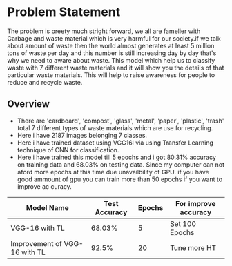 # Problem Statement
The problem is preety much stright forward, we all are famelier with Garbage and waste material which is very harmful for our society.if we talk about amount of waste then the world almost generates at least 5 million tons of waste per day and this number is still increasing day by day that's why we need to aware about waste. This model which help us to classify waste with 7 different waste materials and it will show you the details of that particular waste materials. This will help to raise awareness for people to reduce and recycle waste.

## Overview
- There are 'cardboard', 'compost', 'glass', 'metal', 'paper', 'plastic', 'trash' total 7 different types of waste materials which are use for recycling.
- Here i have 2187 images belonging 7 classes.
- Here i have trained dataset using VGG16l via using Transfer Learning technique of CNN for classification.
- Here i have trained this model till 5 epochs and i got 80.31% accuracy on training data and 68.03% on testing data. Since my computer can not aford more epochs at this time due unavailbility of GPU. if you have good ammount of gpu you can train more than 50 epochs if you want to improve ac curacy.


| Model Name       |Test Accuracy | Epochs | For improve accuracy |
| ---------------- | ------------- | ------ | -------------------- |
| VGG-16 with TL    |     68.03%    |   5    |    Set 100 Epochs    |
| Improvement of VGG-16 with TL |     92.5%    |   20    |    Tune more HT    |

